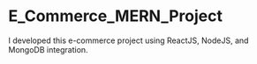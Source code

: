# E_Commerce_MERN_Project
I developed this e-commerce project using ReactJS, NodeJS, and MongoDB integration.
